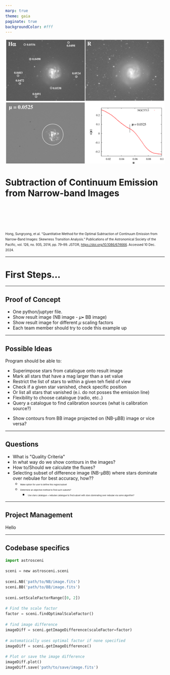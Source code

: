 ```yaml
---
marp: true
theme: gaia
paginate: true
backgroundColor: #fff
---
```


![bg bottom:90% 90%](./images/original.png)
![bg bottom:90% 90%](./images/result.png)
# Subtraction of Continuum Emission from Narrow-band Images
<br><br><br><br>

<style scoped>small { font-size: 0.4rem; line-height: 0.1rem; }</style>

<small style="font-size: 10px;">Hong, Sungryong, et al. “Quantitative Method for the Optimal Subtraction of Continuum Emission from Narrow-Band Images: Skewness Transition Analysis.” Publications of the Astronomical Society of the Pacific, vol. 126, no. 935, 2014, pp. 79–99. JSTOR, https://doi.org/10.1086/674666. Accessed 10 Dec. 2024.</small>

---

<!-- _class: lead -->
# First Steps...

---

## Proof of Concept
- One python/juptyer file.
- Show result image (NB image -  $\mu \bullet$ BB image) 
- Show result image for different $\mu$ scaling factors
- Each team member should try to code this example up

---

## Possible Ideas
Program should be able to:
- Superimpose stars from catalogue onto result image
- Mark all stars that have a mag larger than a set value
- Restrict the list of stars to within a given teh field of view
- Check if a given star vanished, check specific position
- Or list all stars that vanished (e.i. do not posses the emission line)
- Flexibility to choose catalogue (radio, etc..)
- Query a catalogue to find calibration sources (what is calibration source?)
<!-- - Calibration sources could be stars with periodicity < 2 -->
<!-- - hipparcos catalogue: for each star have ra, dec, periodicity, magnitude -->
- Show contours from BB image projected on (NB-μBB) image or vice versa?

---

## Questions
- What is "Quality Criteria"
- In what way do we show contours in the images?
- How to/Should we calculate the fluxes?
- Selecting subset of difference image (NB-μBB) where stars dominate over nebulae for best accuracy, how??
  - <small>Make option for user to define this region/subset</small>
  - <small>Determine an objective method to find such subsets?</small>
    - <small><small>Use stars catalogue + nebulae catalogue to find subset with stars dominating over nebulae via some algorithm?</small></small>

---

## Project Management
Hello

---

## Codebase specifics
```python
import astrosceni

sceni = new astrosceni.sceni

sceni.NB('path/to/NB/image.fits')
sceni.BB('path/to/BB/image.fits')

sceni.setScaleFactorRange([0, 2])

# Find the scale factor
factor = sceni.findOptimalScaleFactor()

# find image difference
imageDiff = sceni.getImageDifference(scaleFactor=factor)

# automatically uses optimal factor if none specified
imageDiff = sceni.getImageDifference()

# Plot or save the image difference
imageDiff.plot()
imageDiff.save('path/to/save/image.fits')
```
